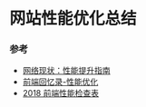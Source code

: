 # 网站性能优化总结

### 参考

* [网络现状：性能提升指南](https://mp.weixin.qq.com/s/dQaEHCcwUvLuvWHcQicYxA)
* [前端回忆录-性能优化](https://github.com/Wscats/Good-Text-Share#%E6%80%A7%E8%83%BD%E4%BC%98%E5%8C%96)
* [2018 前端性能检查表](https://juejin.im/post/5ac1d117f265da2396128b9f)
